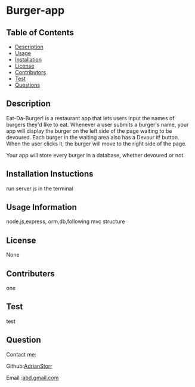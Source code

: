# Burger-app


  ## Table of Contents
  * [Description](Description)
  * [Usage](Usage)
  * [Installation](Installation)
  * [License](License)
  * [Contributors](contributers)
  * [Test](Test)
  * [Questions](Questions)

  ## Description
  Eat-Da-Burger! is a restaurant app that lets users input the names of burgers they'd like to eat.
  Whenever a user submits a burger's name, your app will display the burger on the left side of the page waiting to be devoured.
  Each burger in the waiting area also has a Devour it! button. When the user clicks it, the burger will move to the right side of the page.


Your app will store every burger in a database, whether devoured or not.

  ## Installation Instuctions
  run server.js in the terminal

  ## Usage Information
  node.js,express, orm,db,following mvc structure

  ## License
  None

  ## Contributers
  one

  ## Test
  test

  ## Question
  Contact me:

  Github:[AdrianStorr](https://github.com/AdrianStorr)
  
  Email :[abd,gmail.com](https://github.com/AdrianStorr)
